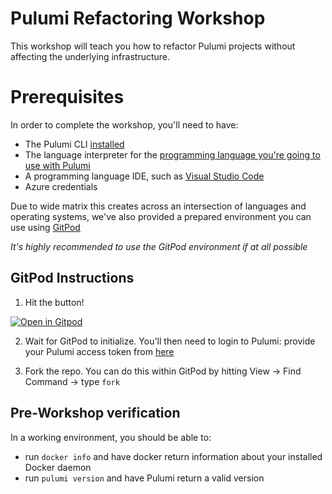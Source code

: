 # Pulumi Refactoring Workshop

This workshop will teach you how to refactor Pulumi projects without affecting the underlying infrastructure.

# Prerequisites

In order to complete the workshop, you'll need to have:
- The Pulumi CLI [installed](https://www.pulumi.com/docs/get-started/install/)
- The language interpreter for the [ programming language you're going to use with Pulumi](https://www.pulumi.com/docs/intro/languages/)
- A programming language IDE, such as [Visual Studio Code](https://code.visualstudio.com)
- Azure credentials

Due to wide matrix this creates across an intersection of languages and operating systems, we've also provided a prepared environment you can use using [GitPod](https://www.gitpod.io/)

*It's highly recommended to use the GitPod environment if at all possible*

## GitPod Instructions

1. Hit the button!

[![Open in Gitpod](https://gitpod.io/button/open-in-gitpod.svg)](https://gitpod.io/#https://github.com/jaxxstorm/pulumi-refactoring-workshop/)

2. Wait for GitPod to initialize. You'll then need to login to Pulumi: provide your Pulumi access token from [here](https://app.pulumi.com/settings/tokens)

3. Fork the repo. You can do this within GitPod by hitting View -> Find Command -> type `fork`

## Pre-Workshop verification

In a working environment, you should be able to:

- run `docker info` and have docker return information about your installed Docker daemon
- run `pulumi version` and have Pulumi return a valid version




